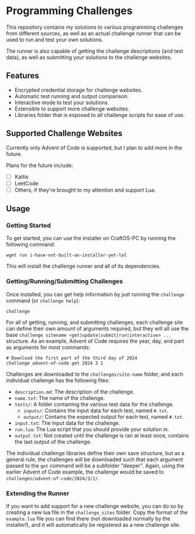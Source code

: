 # Programming Challenges
This repository contains my solutions to various programming challenges from
different sources, as well as an actual challenge runner that can be used to
run and test your own solutions.

The runner is also capable of getting the challenge descriptions (and test
data), as well as submitting your solutions to the challenge websites.

## Features
- Encrypted credential storage for challenge websites.
- Automatic test running and output comparison.
- Interactive mode to test your solutions.
- Extensible to support more challenge websites.
- Libraries folder that is exposed to all challenge scripts for ease of use.

## Supported Challenge Websites
Currently only Advent of Code is supported, but I plan to add more in the
future.

Plans for the future include:
- [ ] Kattis
- [ ] LeetCode
- [ ] Others, if they're brought to my attention and support Lua.

## Usage

### Getting Started
To get started, you can use the installer on CraftOS-PC by running the following
command:
```shell
wget run i-have-not-built-an-installer-yet-lol
```

This will install the challenge runner and all of its dependencies.

### Getting/Running/Submitting Challenges
Once installed, you can get help information by just running the `challenge`
command (or `challenge help`):
```shell
challenge
```

For all of getting, running, and submitting challenges, each challenge site can
define their own amount of arguments required, but they will all use the base
`challenge sitename <get|update|submit|run|interactive> ...` structure. As an
example, Advent of Code requires the year, day, and part as arguments for most
commands:
```shell
# Download the first part of the third day of 2024
challenge advent-of-code get 2024 3 1
```

Challenges are downloaded to the `challenges/site-name` folder, and each
individual challenge has the following files:
- `description.md`: The description of the challenge.
- `name.txt`: The name of the challenge.
- `tests/`: A folder containing the various test data for the challenge.
  - `inputs/`: Contains the input data for each test, named `#.txt`.
  - `output/`: Contains the expected output for each test, named `#.txt`.
- `input.txt`: The input data for the challenge.
- `run.lua`: The Lua script that you should provide your solution in.
- `output.txt`: Not created until the challenge is ran at least once, contains
  the last output of the challenge.

The individual challenge libraries define their own save structure, but as a
general rule, the challenges will be downloaded such that each argument passed
to the `get` command will be a subfolder "deeper". Again, using the earlier
Advent of Code example, the challenge would be saved to
`challenges/advent-of-code/2024/3/1/`.

### Extending the Runner
If you want to add support for a new challenge website, you can do so by
creating a new lua file in the `challenge_sites` folder. Copy the format of the
`example.lua` file you can find there (not downloaded normally by the
installer!), and it will automatically be registered as a new challenge site.